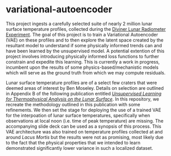 # variational-autoencoder

This project ingests a carefully selected suite of nearly 2 million lunar surface temperature profiles, collected during the <a href = "https://www.jpl.nasa.gov/missions/diviner-lunar-radiometer-experiment-dlre">Diviner Lunar Radiometer Experiment</a>. The goal of this project is to train a Variational Autoencoder (VAE) on these profiles and to then explore the latent space created by the resultant model to understand if some physically informed trends can and have been learned by the unsupervised model. A potential extention of this project involves introducing physically informed loss functions to further constrain and expedite this learning. This is currently a work in progress, incumbent upon the results of some physics-based/mechanistic models which will serve as the ground truth from which we may compute residuals.

Lunar surface temperature profiles are of a select few craters that were deemed areas of interest by Ben Moseley. Details on selection are outlined in Appendix B of the following publication entitled <a href = "https://iopscience.iop.org/article/10.3847/PSJ/ab9a52"><i>Unsupervised Learning for Thermophysical Analysis on the Lunar Surface</i></a>. In this repository, we recreate the methodology outlined in this publication with some refinements. We then set the stage for deploying the use of a trained VAE for the interpoation of lunar surface temperatures, specifically when observations at local noon (i.e. time of peak temperature) are missing. The accompanying slide deck can be used as a synopsis of this process. This VAE architecture was also trained on temperature profiles collected at and around <i> Lacus Mortis </i> but the results were not as promising, most likely due to the fact that the physical properties that we intended to learn demonstrated significantly lower variance in such a localized dataset.
